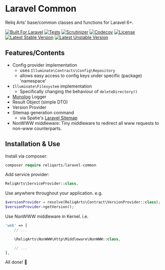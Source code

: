# Laravel Common

Reliq Arts' base/common classes and functions for Laravel 6+.

[![Built For Laravel](https://img.shields.io/badge/built%20for-laravel-red.svg?style=flat-square)](http://laravel.com)
[![Tests](https://github.com/reliqarts/laravel-common/actions/workflows/tests.yml/badge.svg)](https://github.com/reliqarts/laravel-common/actions/workflows/tests.yml)
[![Scrutinizer](https://img.shields.io/scrutinizer/g/reliqarts/laravel-common.svg?style=flat-square)](https://scrutinizer-ci.com/g/reliqarts/laravel-common/)
[![Codecov](https://img.shields.io/codecov/c/github/reliqarts/laravel-common.svg?style=flat-square)](https://codecov.io/gh/reliqarts/laravel-common)
[![License](https://poser.pugx.org/reliqarts/laravel-common/license?format=flat-square)](https://packagist.org/packages/reliqarts/laravel-common)
[![Latest Stable Version](https://poser.pugx.org/reliqarts/laravel-common/version?format=flat-square)](https://packagist.org/packages/reliqarts/laravel-common)
[![Latest Unstable Version](https://poser.pugx.org/reliqarts/laravel-common/v/unstable?format=flat-square)](//packagist.org/packages/reliqarts/laravel-common)

## Features/Contents
- Config provider implementation
    - uses `Illuminate\Contracts\Config\Repository`
    - allows easy access to config keys under specific (package) 'namespace'
- `Illuminate\Filesystem` implementation
    - Specifically changing the behaviour of `deleteDirectory()`
- [Monolog](https://github.com/Seldaek/monolog) Logger
- Result Object (simple DTO)
- Version Provider
- Sitemap generation command
    - via Spatie's [Laravel Sitemap](https://github.com/spatie/laravel-sitemap)
- NonWWW middleware: Tiny middleware to redirect all www requests to non-www counterparts.

## Installation & Use

Install via composer:

```php
composer require reliqarts/laravel-common
```

Add service provider:

```php
ReliqArts\ServiceProvider::class,
```

Use anywhere throughout your application. e.g.

```php
$versionProvider = resolve(ReliqArts\Contract\VersionProvider::class);
$versionProvider->getVersion();
```
Use NonWWW middleware in Kernel. i.e.

```php
'web' => [
    // ...

    \ReliqArts\NonWWW\Http\Middleware\NonWWW::class,

    // ...
],
```

All done! :beers:

